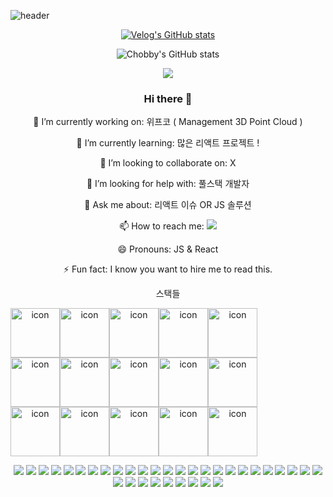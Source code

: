 ![header](https://capsule-render.vercel.app/api?type=slice&color=auto&height=300&section=header&text=Chobby's%20Repo&fontSize=90&animation=fadeIn&desc=Hello%20I'm%20FrontEnd%20Developer!!&descAlignY=80)

<center>
 
 [![Velog's GitHub stats](https://velog-readme-stats.vercel.app/api?name=kwb020312&color=dark)](https://velog-readme-stats.vercel.app/api/redirect?name=kwb020312)
 
 ![Chobby's GitHub stats](https://github-readme-stats.vercel.app/api?username=kwb020312&show_icons=true&theme=merko)
 
<img align='center' src="http://mazassumnida.wtf/api/v2/generate_badge?boj=kwb020312">
 
 
### Hi there 👋

🔭 I’m currently working on: 위프코 ( Management 3D Point Cloud ) 

🌱 I’m currently learning: 많은 리액트 프로젝트 !

👯 I’m looking to collaborate on: X

🤔 I’m looking for help with: 풀스택 개발자

💬 Ask me about: 리액트 이슈 OR JS 솔루션

📫 How to reach me: <a href="mailto:kwb020312@naver.com" target="_blank"><img src="https://img.shields.io/badge/naver-4ae94a?style=flat-square&logo=naver&logoColor=white"/></a>

😄 Pronouns: JS & React

⚡ Fun fact: I know you want to hire me to read this.

스택들
 
 <div style="display: flex; align-items: flex-start;"><img src="https://techstack-generator.vercel.app/js-icon.svg" alt="icon" width="79" height="79" /><img src="https://techstack-generator.vercel.app/ts-icon.svg" alt="icon" width="79" height="79" /><img src="https://techstack-generator.vercel.app/react-icon.svg" alt="icon" width="79" height="79" /><img src="https://techstack-generator.vercel.app/redux-icon.svg" alt="icon" width="79" height="79" /><img src="https://techstack-generator.vercel.app/sass-icon.svg" alt="icon" width="79" height="79" /></div><div style="display: flex; align-items: flex-start;"><img src="https://techstack-generator.vercel.app/webpack-icon.svg" alt="icon" width="79" height="79" /><img src="https://techstack-generator.vercel.app/prettier-icon.svg" alt="icon" width="79" height="79" /><img src="https://techstack-generator.vercel.app/testinglibrary-icon.svg" alt="icon" width="79" height="79" /><img src="https://techstack-generator.vercel.app/graphql-icon.svg" alt="icon" width="79" height="79" /><img src="https://techstack-generator.vercel.app/restapi-icon.svg" alt="icon" width="79" height="79" /></div><div style="display: flex; align-items: flex-start;"><img src="https://techstack-generator.vercel.app/github-icon.svg" alt="icon" width="79" height="79" /><img src="https://techstack-generator.vercel.app/docker-icon.svg" alt="icon" width="79" height="79" /><img src="https://techstack-generator.vercel.app/kubernetes-icon.svg" alt="icon" width="79" height="79" /><img src="https://techstack-generator.vercel.app/aws-icon.svg" alt="icon" width="79" height="79" /><img src="https://techstack-generator.vercel.app/mysql-icon.svg" alt="icon" width="79" height="79" /></div>

<a href="https://github.com/kwb020312" target="_blank"><img src="https://img.shields.io/badge/Github-black?style=flat-square&logo=github&logoColor=white"/></a>
<img src="https://img.shields.io/badge/Git-f44d27?style=flat-square&logo=Git&logoColor=white"/>
<img src="https://img.shields.io/badge/HTML5-f16524?style=flat-square&logo=HTML5&logoColor=white"/>
<img src="https://img.shields.io/badge/CSS3-1572b6?style=flat-square&logo=CSS3&logoColor=white"/>
<img src="https://img.shields.io/badge/JavaScript-f7df1e?style=flat-square&logo=JavaScript&logoColor=white"/>
<img src="https://img.shields.io/badge/Typescript-58a6ff?style=flat-square&logo=Typescript&logoColor=white"/>
<img src="https://img.shields.io/badge/.Net-512bd4?style=flat-square&logo=.Net&logoColor=white"/>
<img src="https://img.shields.io/badge/Jquery-0769ad?style=flat-square&logo=Jquery&logoColor=white"/>
<img src="https://img.shields.io/badge/Node.js-339933?style=flat-square&logo=Node.js&logoColor=white"/>
<img src="https://img.shields.io/badge/Vue.js-4fc08d?style=flat-square&logo=Vue.js&logoColor=white"/>
<img src="https://img.shields.io/badge/Angular-d61a15?style=flat-square&logo=Angular&logoColor=white"/>
<img src="https://img.shields.io/badge/Svelte-f44d27?style=flat-square&logo=Svelte&logoColor=white"/>
<img src="https://img.shields.io/badge/React-61dafb?style=flat-square&logo=React&logoColor=white"/>
<img src="https://img.shields.io/badge/MySQL-4479a1?style=flat-square&logo=MySQL&logoColor=white"/>
<img src="https://img.shields.io/badge/MongoDB-85bc5e?style=flat-square&logo=MongoDB&logoColor=white"/>
<img src="https://img.shields.io/badge/Three.js-black?style=flat-square&logo=Three.js&logoColor=white"/>
<img src="https://img.shields.io/badge/Electron-47848f?style=flat-square&logo=Electron&logoColor=white"/>
<img src="https://img.shields.io/badge/Webpack-8dd6f9?style=flat-square&logo=Webpack&logoColor=white"/>
<img src="https://img.shields.io/badge/ESLint-4b32c3?style=flat-square&logo=ESLint&logoColor=white"/>
<img src="https://img.shields.io/badge/Bootstrap-7952b3?style=flat-square&logo=Bootstrap&logoColor=white"/>
<img src="https://img.shields.io/badge/Sass-cc6699?style=flat-square&logo=Sass&logoColor=white"/>
<img src="https://img.shields.io/badge/Docker-0997e5?style=flat-square&logo=docker&logoColor=white"/>
<img src="https://img.shields.io/badge/Next.js-black?style=flat-square&logo=Next.js&logoColor=white"/>
<img src="https://img.shields.io/badge/GraphQL-hotpink?style=flat-square&logo=graphql&logoColor=white"/>
<img src="https://img.shields.io/badge/Apollo-purple?style=flat-square&logo=apollographql&logoColor=white"/>
<img src="https://img.shields.io/badge/WebGL-red?style=flat-square&logo=webgl&logoColor=white"/>
<img src="https://img.shields.io/badge/React Native-61dafb?style=flat-square&logo=React&logoColor=white"/>
<img src="https://img.shields.io/badge/FireBase-ffca29?style=flat-square&logo=firebase&logoColor=white"/>
<img src="https://img.shields.io/badge/WebRTC-green?style=flat-square&logo=webrtc&logoColor=white"/>
 <img src="https://img.shields.io/badge/Socket.io-black?style=flat-square&logo=socket.io&logoColor=white"/>
 <img src="https://img.shields.io/badge/Redis-black?style=flat-square&logo=redis&logoColor=red"/>
 <img src="https://img.shields.io/badge/PostgreSQL-4169E1?style=flat-square&logo=postgresql&logoColor=white"/>
<img src="https://img.shields.io/badge/Postman-FF6C37?style=flat-square&logo=postman&logoColor=white"/>
<img src="https://img.shields.io/badge/Gulp-hotpink?style=flat-square&logo=gulp&logoColor=white"/>
 
</center>
